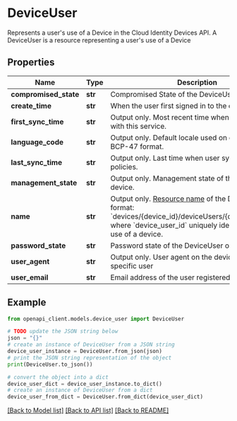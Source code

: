 # DeviceUser

Represents a user's use of a Device in the Cloud Identity Devices API. A DeviceUser is a resource representing a user's use of a Device

## Properties

Name | Type | Description | Notes
------------ | ------------- | ------------- | -------------
**compromised_state** | **str** | Compromised State of the DeviceUser object | [optional] 
**create_time** | **str** | When the user first signed in to the device | [optional] 
**first_sync_time** | **str** | Output only. Most recent time when user registered with this service. | [optional] [readonly] 
**language_code** | **str** | Output only. Default locale used on device, in IETF BCP-47 format. | [optional] [readonly] 
**last_sync_time** | **str** | Output only. Last time when user synced with policies. | [optional] [readonly] 
**management_state** | **str** | Output only. Management state of the user on the device. | [optional] [readonly] 
**name** | **str** | Output only. [Resource name](https://cloud.google.com/apis/design/resource_names) of the DeviceUser in format: &#x60;devices/{device_id}/deviceUsers/{device_user_id}&#x60;, where &#x60;device_user_id&#x60; uniquely identifies a user&#39;s use of a device. | [optional] [readonly] 
**password_state** | **str** | Password state of the DeviceUser object | [optional] 
**user_agent** | **str** | Output only. User agent on the device for this specific user | [optional] [readonly] 
**user_email** | **str** | Email address of the user registered on the device. | [optional] 

## Example

```python
from openapi_client.models.device_user import DeviceUser

# TODO update the JSON string below
json = "{}"
# create an instance of DeviceUser from a JSON string
device_user_instance = DeviceUser.from_json(json)
# print the JSON string representation of the object
print(DeviceUser.to_json())

# convert the object into a dict
device_user_dict = device_user_instance.to_dict()
# create an instance of DeviceUser from a dict
device_user_from_dict = DeviceUser.from_dict(device_user_dict)
```
[[Back to Model list]](../README.md#documentation-for-models) [[Back to API list]](../README.md#documentation-for-api-endpoints) [[Back to README]](../README.md)


